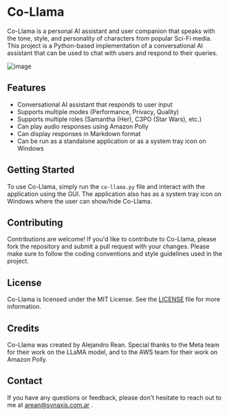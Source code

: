 # Co-Llama

Co-Llama is a personal AI assistant and user companion that speaks with the tone, style, and personality of characters from popular Sci-Fi media. This project is a Python-based implementation of a conversational AI assistant that can be used to chat with users and respond to their queries.


![image](https://github.com/yipman/co-llama/assets/547379/256d89f4-3fcf-425f-aaac-2961fb05c6d3)

## Features

* Conversational AI assistant that responds to user input
* Supports multiple modes (Performance, Privacy, Quality)
* Supports multiple roles (Samantha (Her), C3PO (Star Wars), etc.)
* Can play audio responses using Amazon Polly
* Can display responses in Markdown format
* Can be run as a standalone application or as a system tray icon on Windows

## Getting Started

To use Co-Llama, simply run the `co-llama.py` file and interact with the application using the GUI. The application also has as a system tray icon on Windows where the user can show/hide Co-Llama.

## Contributing

Contributions are welcome! If you'd like to contribute to Co-Llama, please fork the repository and submit a pull request with your changes. Please make sure to follow the coding conventions and style guidelines used in the project.

## License

Co-Llama is licensed under the MIT License. See the [LICENSE](LICENSE) file for more information.

## Credits

Co-Llama was created by Alejandro Rean. Special thanks to the Meta team for their work on the LLaMA model, and to the AWS team for their work on Amazon Polly.

## Contact

If you have any questions or feedback, please don't hesitate to reach out to me at arean@synaxis.com.ar .
